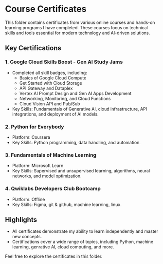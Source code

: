 # Course Certificates

This folder contains certificates from various online courses and hands-on learning programs I have completed. These courses focus on technical skills and tools essential for modern technology and AI-driven solutions.

## Key Certifications
### **1. Google Cloud Skills Boost - Gen AI Study Jams**
- Completed all skill badges, including:
  - Basics of Google Cloud Compute
  - Get Started with Cloud Storage
  - API Gateway and Dataplex
  - Vertex AI Prompt Design and Gen AI Apps Development
  - Networking, Monitoring, and Cloud Functions
  - Cloud Vision API and Pub/Sub
- Key Skills: Fundamentals of Generative AI, cloud infrastructure, API integrations, and deployment of AI models.

### **2. Python for Everybody**
- Platform: Coursera
- Key Skills: Python programming, data handling, and automation.

### **3. Fundamentals of Machine Learning**
- Platform: Microsoft Learn
- Key Skills: Supervised and unsupervised learning, algorithms, neural networks, and model optimization.

### **4. Qwiklabs Developers Club Bootcamp**
- Platform: Offline
- Key Skills: Figma, git & github, machine learning, linux.

## Highlights
- All certificates demonstrate my ability to learn independently and master new concepts.
- Certifications cover a wide range of topics, including Python, machine learning, genrative AI, cloud computing, and more.

Feel free to explore the certificates in this folder.

